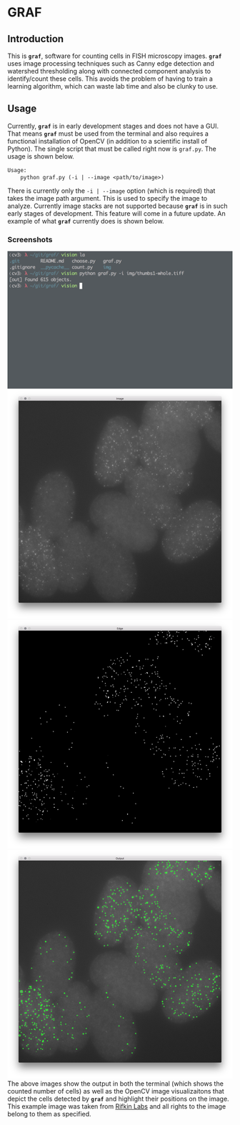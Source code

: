 # GRAF

## Introduction

This is **``graf``**, software for counting cells in FISH microscopy images. **``graf``** uses image processing techniques such as Canny edge detection and watershed thresholding along with connected component analysis to identify/count these cells. This avoids the problem of having to train a learning algorithm, which can waste lab time and also be clunky to use.

## Usage

Currently, **``graf``** is in early development stages and does not have a GUI. That means **``graf``** must be used from the terminal and also requires a functional installation of OpenCV (in addition to a scientific install of Python). The single script that must be called right now is ``graf.py``. The usage is shown below.

```
Usage:
    python graf.py (-i | --image <path/to/image>)
```
There is currently only the ``-i | --image`` option (which is required) that takes the image path argument. This is used to specify the image to analyze. Currently image stacks are not supported because **``graf``** is in such early stages of development. This feature will come in a future update. An example of what **``graf``** currently does is shown below.

### Screenshots

![Terminal with graf command](img/terminal.png)
![Original image](img/original.png)
![Edge detection](img/edges.png)
![Highlighted image](img/highlight.png)
The above images show the output in both the terminal (which shows the counted number of cells) as well as the OpenCV image visualizaitons that depict the cells detected by **``graf``** and highlight their positions on the image. This example image was taken from [Rifkin Labs](http://labs.biology.ucsd.edu/rifkin/software.html) and all rights to the image belong to them as specified.
